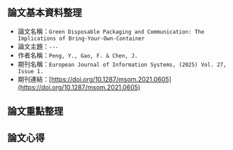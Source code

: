 ## 論文基本資料整理
- 論文名稱：`Green Disposable Packaging and Communication: The Implications of Bring-Your-Own-Container`
- 論文主題：`---`
- 作者名稱：`Peng, Y., Gao, F. & Chen, J.`
- 期刊名稱：`European Journal of Information Systems, (2025) Vol. 27, Issue 1.`
- 期刊連結：[https://doi.org/10.1287/msom.2021.0605](https://doi.org/10.1287/msom.2021.0605)
## 論文重點整理
## 論文心得
